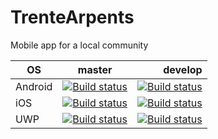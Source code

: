# TrenteArpents
Mobile app for a local community

| OS      | master | develop |
| ------- |:------:| -------:|
| Android | [![Build status](https://build.appcenter.ms/v0.1/apps/c08f8efa-0322-4fb4-b803-51fefe4c9fdd/branches/master/badge)](https://appcenter.ms) | [![Build status](https://build.appcenter.ms/v0.1/apps/c08f8efa-0322-4fb4-b803-51fefe4c9fdd/branches/develop/badge)](https://appcenter.ms) |
| iOS     | [![Build status](https://build.appcenter.ms/v0.1/apps/fd122fc3-f997-4fed-9b22-75f22a704535/branches/master/badge)](https://appcenter.ms) | [![Build status](https://build.appcenter.ms/v0.1/apps/fd122fc3-f997-4fed-9b22-75f22a704535/branches/develop/badge)](https://appcenter.ms) |
| UWP     | [![Build status](https://build.appcenter.ms/v0.1/apps/2a379386-ff17-4645-9192-23e834210efd/branches/master/badge)](https://appcenter.ms) | [![Build status](https://build.appcenter.ms/v0.1/apps/2a379386-ff17-4645-9192-23e834210efd/branches/develop/badge)](https://appcenter.ms) |
